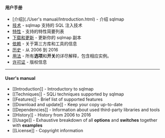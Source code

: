 #### 用户手册
* [介绍](./User's manual/Introduction.html) - 介绍 sqlmap
* [技术]() - sqlmap 支持的 SQL 注入技术
* [特性]() - 支持的特性简要列表
* [下载和更新]() - 更新你的 sqlmap 副本
* [依赖]() - 关于第三方库和工具的信息
* [历史]() - 从 2006 到 2016
* [用法]() - 所有**选项**和**开关**的详尽解释，包含相应实例。
* [许可证]() - 版权信息

---

#### User's manual
* [[Introduction]] - Introductory to sqlmap
* [[Techniques]] - SQLi techniques supported by sqlmap
* [[Features]] - Brief list of supported features
* [[Download and update]] - Keep your copy up-to-date
* [[Dependencies]] - Information about used third-party libraries and tools
* [[History]] - History from 2006 to 2016
* [[Usage]] - Exhaustive breakdown of all **options** and **switches** together with **examples**
* [[License]] - Copyright information
